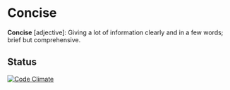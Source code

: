 # Concise

**Concise** [adjective]: Giving a lot of information clearly and in a few words; brief but comprehensive.

## Status

[![Code Climate](https://codeclimate.com/github/jamesaanderson/concise.png)](https://codeclimate.com/github/jamesaanderson/concise)
